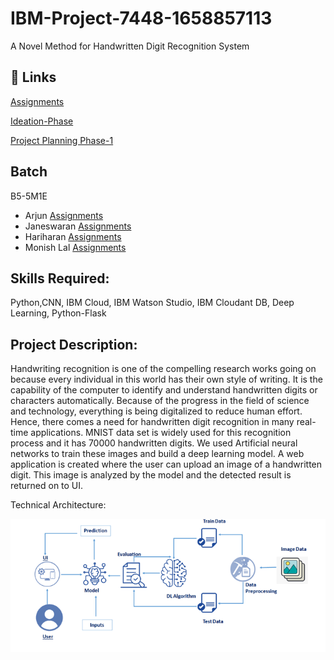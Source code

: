 # IBM-Project-7448-1658857113
A Novel Method for Handwritten Digit Recognition System
## 🔗 Links


[Assignments](https://github.com/IBM-EPBL/IBM-Project-7448-1658857113/tree/main/Assignments)

[Ideation-Phase](https://github.com/IBM-EPBL/IBM-Project-7448-1658857113/tree/main/Ideation-Phase)

[Project Planning Phase-1](https://github.com/IBM-EPBL/IBM-Project-7448-1658857113/tree/main/Project-Design%20%26%20Planning/Project%20Design%20Phase-1)
## Batch

B5-5M1E

- Arjun      [Assignments](https://github.com/IBM-EPBL/IBM-Project-7448-1658857113/tree/main/Assignments/Arjun)
- Janeswaran      [Assignments](https://github.com/IBM-EPBL/IBM-Project-7448-1658857113/tree/main/Assignments/Janeswaran)
- Hariharan       [Assignments](https://github.com/IBM-EPBL/IBM-Project-7448-1658857113/tree/main/Assignments/Harirharan)
- Monish Lal     [Assignments](https://github.com/IBM-EPBL/IBM-Project-7448-1658857113/tree/main/Assignments/Monish%20Lal)

## Skills Required: 

Python,CNN, IBM Cloud, IBM Watson Studio, IBM Cloudant DB, Deep Learning, Python-Flask

## Project Description:

Handwriting recognition is one of the compelling research works going on because every individual in this world has their own style of writing. It is the capability of the computer to identify and understand handwritten digits or characters automatically. Because of the progress in the field of science and technology, everything is being digitalized to reduce human effort. Hence, there comes a need for handwritten digit recognition in many real-time applications. MNIST data set is widely used for this recognition process and it has 70000 handwritten digits. We used Artificial neural networks to train these images and build a deep learning model. A web application is created where the user can upload an image of a handwritten digit. This image is analyzed by the model and the detected result is returned on to UI.

Technical Architecture:


![architecture - blueprint](https://github.com/IBM-EPBL/IBM-Project-7448-1658857113/blob/main/Ideation-Phase/architecture.png)
